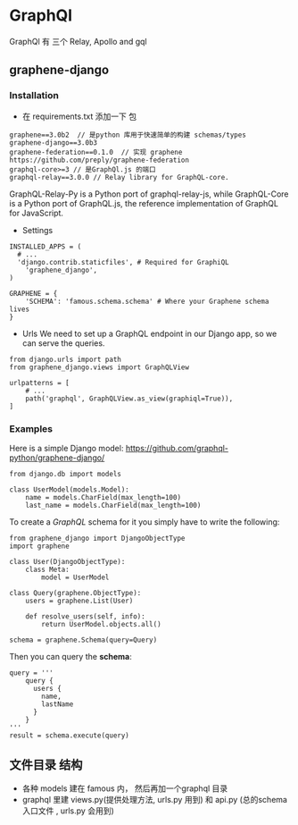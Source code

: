 # GraphQl
  GraphQl 有 三个 Relay, Apollo and gql
##  graphene-django 

### Installation 
* 在 requirements.txt 添加一下 包
```
graphene==3.0b2  // 是python 库用于快速简单的构建 schemas/types
graphene-django==3.0b3
graphene-federation==0.1.0  // 实现 graphene  https://github.com/preply/graphene-federation
graphql-core>=3 // 是GraphQl.js 的端口
graphql-relay==3.0.0 // Relay library for GraphQL-core.
```
GraphQL-Relay-Py is a Python port of graphql-relay-js, while GraphQL-Core is a Python port of GraphQL.js, the reference implementation of GraphQL for JavaScript.

*  Settings
  ```
  INSTALLED_APPS = (
    # ...
    'django.contrib.staticfiles', # Required for GraphiQL
      'graphene_django',
  )

  GRAPHENE = {
      'SCHEMA': 'famous.schema.schema' # Where your Graphene schema lives
  }
  ```
* Urls
We need to set up a GraphQL endpoint in our Django app, so we can serve the queries.
```
from django.urls import path
from graphene_django.views import GraphQLView

urlpatterns = [
    # ...
    path('graphql', GraphQLView.as_view(graphiql=True)),
]
```
### Examples 
Here is a simple Django model:
https://github.com/graphql-python/graphene-django/

```
from django.db import models

class UserModel(models.Model):
    name = models.CharField(max_length=100)
    last_name = models.CharField(max_length=100)
```

To create a *GraphQL* schema for it you simply have to write the following:

```
from graphene_django import DjangoObjectType
import graphene

class User(DjangoObjectType):
    class Meta:
        model = UserModel

class Query(graphene.ObjectType):
    users = graphene.List(User)

    def resolve_users(self, info):
        return UserModel.objects.all()

schema = graphene.Schema(query=Query)
```
Then you can query the __schema__:

```
query = '''
    query {
      users {
        name,
        lastName
      }
    }
'''
result = schema.execute(query)
```

##  文件目录 结构

* 各种 models 建在  famous 内， 然后再加一个graphql 目录
* graphql 里建 views.py(提供处理方法, urls.py 用到) 和 api.py (总的schema入口文件
, urls.py 会用到)